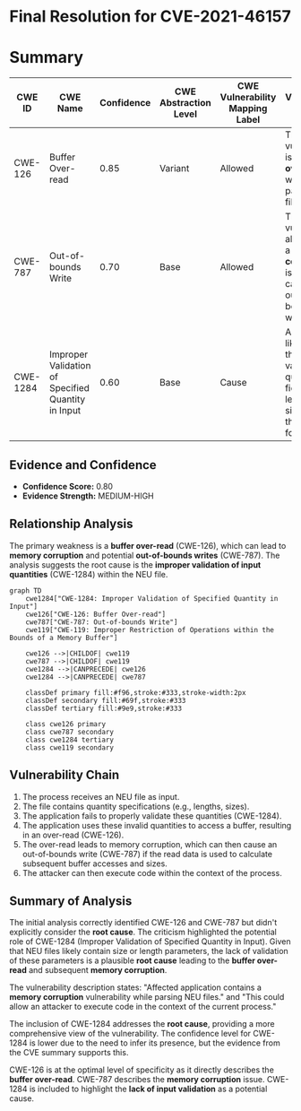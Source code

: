 # Final Resolution for CVE-2021-46157

# Summary
| CWE ID | CWE Name | Confidence | CWE Abstraction Level | CWE Vulnerability Mapping Label | CWE-Vulnerability Mapping Notes |
|---|---|---|---|---|---|
| CWE-126 | Buffer Over-read | 0.85 | Variant | Allowed | The vulnerability is a **buffer over-read** while parsing NEU files. |
| CWE-787 | Out-of-bounds Write | 0.70 | Base | Allowed | The vulnerability also exhibits a **memory corruption** issue, which can lead to out-of-bounds writes. |
| CWE-1284 | Improper Validation of Specified Quantity in Input | 0.60 | Base | Cause | A root cause likely lies in the improper validation of quantity fields (e.g., lengths, sizes) within the NEU file format. |

## Evidence and Confidence

*   **Confidence Score:** 0.80
*   **Evidence Strength:** MEDIUM-HIGH

## Relationship Analysis
The primary weakness is a **buffer over-read** (CWE-126), which can lead to **memory corruption** and potential **out-of-bounds writes** (CWE-787). The analysis suggests the root cause is the **improper validation of input quantities** (CWE-1284) within the NEU file.

```mermaid
graph TD
    cwe1284["CWE-1284: Improper Validation of Specified Quantity in Input"]
    cwe126["CWE-126: Buffer Over-read"]
    cwe787["CWE-787: Out-of-bounds Write"]
    cwe119["CWE-119: Improper Restriction of Operations within the Bounds of a Memory Buffer"]

    cwe126 -->|CHILDOF| cwe119
    cwe787 -->|CHILDOF| cwe119
    cwe1284 -->|CANPRECEDE| cwe126
    cwe1284 -->|CANPRECEDE| cwe787

    classDef primary fill:#f96,stroke:#333,stroke-width:2px
    classDef secondary fill:#69f,stroke:#333
    classDef tertiary fill:#9e9,stroke:#333

    class cwe126 primary
    class cwe787 secondary
    class cwe1284 tertiary
    class cwe119 secondary
```

## Vulnerability Chain
1.  The process receives an NEU file as input.
2.  The file contains quantity specifications (e.g., lengths, sizes).
3.  The application fails to properly validate these quantities (CWE-1284).
4.  The application uses these invalid quantities to access a buffer, resulting in an over-read (CWE-126).
5.  The over-read leads to memory corruption, which can then cause an out-of-bounds write (CWE-787) if the read data is used to calculate subsequent buffer accesses and sizes.
6.  The attacker can then execute code within the context of the process.

## Summary of Analysis
The initial analysis correctly identified CWE-126 and CWE-787 but didn't explicitly consider the **root cause**. The criticism highlighted the potential role of CWE-1284 (Improper Validation of Specified Quantity in Input). Given that NEU files likely contain size or length parameters, the lack of validation of these parameters is a plausible **root cause** leading to the **buffer over-read** and subsequent **memory corruption**.

The vulnerability description states: "Affected application contains a **memory corruption** vulnerability while parsing NEU files." and "This could allow an attacker to execute code in the context of the current process."

The inclusion of CWE-1284 addresses the **root cause**, providing a more comprehensive view of the vulnerability. The confidence level for CWE-1284 is lower due to the need to infer its presence, but the evidence from the CVE summary supports this.

CWE-126 is at the optimal level of specificity as it directly describes the **buffer over-read**.
CWE-787 describes the **memory corruption** issue.
CWE-1284 is included to highlight the **lack of input validation** as a potential cause.